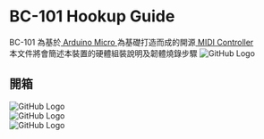 # BC-101 Hookup Guide
BC-101 為基於[ Arduino Micro ](https://store.arduino.cc/usa/arduino-micro)為基礎打造而成的開源[ MIDI Controller ](https://en.wikipedia.org/wiki/MIDI_controller)<br>
本文件將會簡述本裝置的硬體組裝說明及韌體燒錄步驟
![GitHub Logo](https://mainnolab.files.wordpress.com/2021/05/00.png?w=1024)
## 開箱
![GitHub Logo](https://mainnolab.files.wordpress.com/2021/05/01.jpg?w=1024)<br>
![GitHub Logo](https://mainnolab.files.wordpress.com/2021/05/02.jpg?w=1024)<br>
![GitHub Logo](https://mainnolab.files.wordpress.com/2021/05/03.jpg?w=1024)<br>
